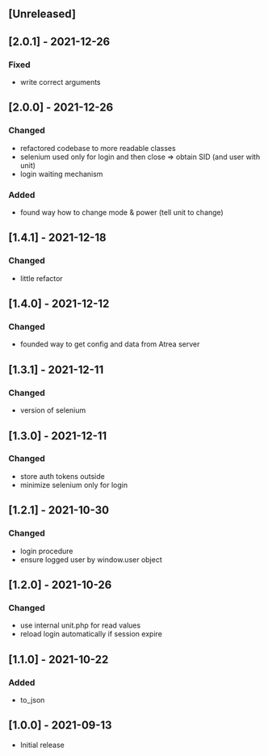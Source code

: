 ## [Unreleased]
## [2.0.1] - 2021-12-26
### Fixed
- write correct arguments

## [2.0.0] - 2021-12-26
### Changed
- refactored codebase to more readable classes
- selenium used only for login and then close => obtain SID (and user with unit)
- login waiting mechanism
### Added
- found way how to change mode & power (tell unit to change)

## [1.4.1] - 2021-12-18
### Changed
- little refactor

## [1.4.0] - 2021-12-12
### Changed
- founded way to get config and data from Atrea server

## [1.3.1] - 2021-12-11
### Changed
- version of selenium

## [1.3.0] - 2021-12-11
### Changed
- store auth tokens outside
- minimize selenium only for login

## [1.2.1] - 2021-10-30
### Changed
- login procedure
- ensure logged user by window.user object

## [1.2.0] - 2021-10-26
### Changed
- use internal unit.php for read values
- reload login automatically if session expire
## [1.1.0] - 2021-10-22
### Added
- to_json

## [1.0.0] - 2021-09-13
- Initial release
